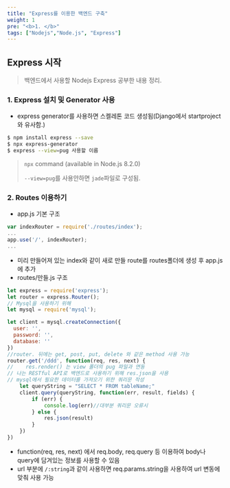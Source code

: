 ```yaml
---
title: "Express를 이용한 백엔드 구축"
weight: 1
pre: "<b>1. </b>"
tags: ["Nodejs","Node.js", "Express"]
---
```


## Express 시작

>백엔드에서 사용할 Nodejs Express 공부한 내용 정리.

### 1. Express 설치 및 Generator 사용

- express generator를 사용하면 스켈레톤 코드 생성됨(Django에서 startproject와 유사함.)

 ```sh
$ npm install express --save
$ npx express-generator
$ express --view=pug 사용할 이름
 ```

> `npx` command (available in Node.js 8.2.0)
>
> `--view=pug`를 사용안하면 `jade`파일로 구성됨. 

### 2. Routes 이용하기

- app.js  기본 구조

```js
var indexRouter = require('./routes/index');
...
app.use('/', indexRouter);
...
```

- 미리 만들어져 있는 index와 같이 새로 만들 route를 routes폴더에 생성 후 app.js에 추가
- routes/만들.js 구조

```js
let express = require('express');
let router = express.Router();
// Mysql을 사용하기 위해
let mysql = require('mysql');

let client = mysql.createConnection({
  user: '',
  password: '',
  database: ''
})
//router. 뒤에는 get, post, put, delete 와 같은 method 사용 가능
router.get('/ddd', function(req, res, next) {
//    res.render() 는 view 폴더의 pug 파일과 연동
// 나는 RESTful API로 백엔드로 사용하기 위해 res.json을 사용
// mysql에서 필요한 데이터를 가져오기 위한 쿼리문 작성    
    let queryString = "SELECT * FROM tableName;"
    client.query(queryString, function(err, result, fields) {
        if (err) {
            console.log(err)//대부분 쿼리문 오류시
        } else {
            res.json(result)
        }
    })
})
```

- function(req, res, next) 에서 req.body, req.query 등 이용하여 body나 query에 담겨있는 정보를 사용할 수 있음
- url 부분에 `/:string`과 같이 사용하면 req.params.string을 사용하여 url 변동에 맞춰 사용 가능

